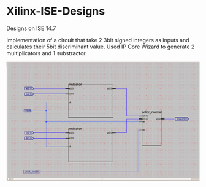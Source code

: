# Xilinx-ISE-Designs
Designs on ISE 14.7

Implementation of a circuit that take 2 3bit signed integers as inputs and calculates their 5bit discriminant value.
Used IP Core Wizard to generate 2 multiplicators and 1 substractor.

![img](https://github.com/NikosMouzakitis/Xilinx-ISE-Designs/blob/master/Screenshot%20from%202019-03-12%2002-22-04.png)
 
